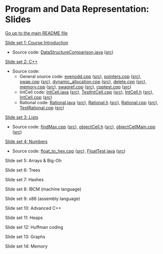 Program and Data Representation: Slides
=======================================

[Go up to the main README file](../README.html)

[Slide set 1: Course Introduction](01-intro.html)

- Source code: [DataStructureComparison.java](code/01-intro/DataStructureComparison.java.html) ([src](code/01-intro/DataStructureComparison.java))


[Slide set 2: C++](02-cpp.html)

- Source code:
  - General source code: 
    [evenodd.cpp](code/02-cpp/evenodd.cpp.html) ([src](code/02-cpp/evenodd.cpp)),
    [pointers.cpp](code/02-cpp/pointers.cpp.html) ([src](code/02-cpp/pointers.cpp)), 
    [swap.cpp](code/02-cpp/swap.cpp.html) ([src](code/02-cpp/swap.cpp)),
    [dynamic_allocation.cpp](code/02-cpp/dynamic_allocation.cpp.html) ([src](code/02-cpp/dynamic_allocation.cpp)),
    [delete.cpp](code/02-cpp/delete.cpp.html) ([src](code/02-cpp/delete.cpp)),
    [memory.cpp](code/02-cpp/memory.cpp.html) ([src](code/02-cpp/memory.cpp)),
    [swapref.cpp](code/02-cpp/swapref.cpp.html) ([src](code/02-cpp/swapref.cpp)),
    [cpptest.cpp](code/02-cpp/cpptest.cpp.html) ([src](code/02-cpp/cpptest.cpp))
  - IntCell code: 
    [IntCell.java](code/02-cpp/IntCell.java.html) ([src](code/02-cpp/IntCell.java)), 
    [TestIntCell.cpp](code/02-cpp/TestIntCell.cpp.html) ([src](code/02-cpp/TestIntCell.cpp)),
    [IntCell.h](code/02-cpp/IntCell.h.html) ([src](code/02-cpp/IntCell.h)), 
    [IntCell.cpp](code/02-cpp/IntCell.cpp.html) ([src](code/02-cpp/IntCell.cpp))
  - Rational code: 
    [Rational.java](code/02-cpp/Rational.java.html) ([src](code/02-cpp/Rational.java)), 
    [Rational.h](code/02-cpp/Rational.h.html) ([src](code/02-cpp/Rational.h)),
    [Rational.cpp](code/02-cpp/Rational.cpp.html) ([src](code/02-cpp/Rational.cpp)), 
    [TestRational.cpp](code/02-cpp/TestRational.cpp.html) ([src](code/02-cpp/TestRational.cpp))

[Slide set 3: Lists](03-lists.html)

- Source code: [findMax.cpp](code/03-lists/findMax.cpp.html) ([src](code/03-lists/findMax.cpp)),
  [objectCell.h](code/03-lists/objectCell.h.html) ([src](code/03-lists/objectCell.h)),
  [objectCellMain.cpp](code/03-lists/objectCellMain.cpp.html) ([src](code/03-lists/objectCellMain.cpp))

[Slide set 4: Numbers](04-numbers.html)

- Source code: [float_to_hex.cpp](code/04-numbers/float_to_hex.cpp.html) ([src](code/04-numbers/float_to_hex.cpp)), [FloatTest.java](code/04-numbers/FloatTest.java.html) ([src](code/04-numbers/FloatTest.java))

Slide set 5: Arrays & Big-Oh

Slide set 6: Trees

Slide set 7: Hashes

Slide set 8: IBCM (machine language)

Slide set 9: x86 (assembly language)

Slide set 10: Advanced C++

Slide set 11: Heaps

Slide set 12: Huffman coding

Slide set 13: Graphs

Slide set 14: Memory
